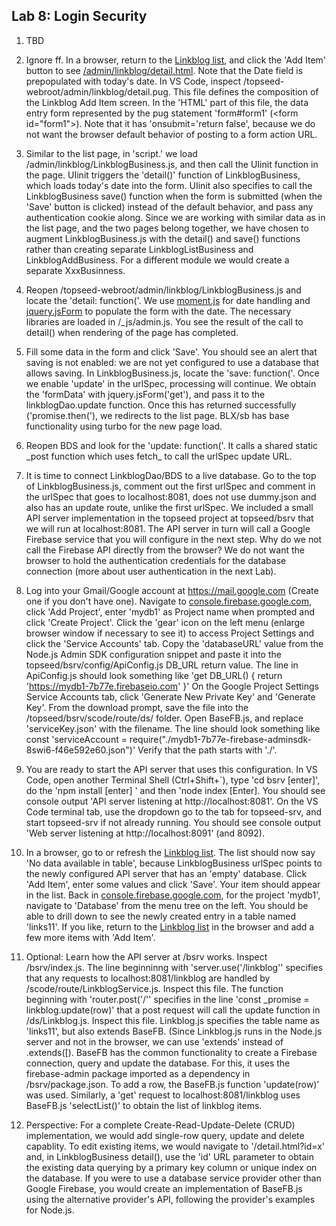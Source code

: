 ## Lab 8: Login Security

1. TBD

1. Ignore ff. In a browser, return to the <a href='http://localhost:8091/admin/linkblog/' target='_blank'>Linkblog list</a>, and click the 'Add Item' button to see <a href='http://localhost:8091/admin/linkblog/detail.html' target='_blank'>/admin/linkblog/detail.html</a>. Note that the Date field is prepopulated with today's date. In VS Code, inspect /topseed-webroot/admin/linkblog/detail.pug. This file defines the composition of the Linkblog Add Item screen. In the 'HTML' part of this file, the data entry form represented by the pug statement 'form#form1' (&lt;form id="form1"&gt;). Note that it has 'onsubmit='return false', because we do not want the browser default behavior of posting to a form action URL.

2. Similar to the  list page, in 'script.' we load /admin/linkblog/LinkblogBusiness.js, and then call the UIinit function in the page. UIinit triggers the 'detail()' function of LinkblogBusiness, which loads today's date into the form. UIinit also specifies to call the LinkblogBusiness save() function when the form is submitted (when the 'Save' button is clicked) instead of the default behavior, and pass any authentication cookie along. Since we are working with similar data as in the list page, and the two pages belong together, we have chosen to augment LinkblogBusiness.js with the detail() and save() functions rather than creating separate LinkblogListBusiness and LinkblogAddBusiness. For a different module we would create a separate XxxBusinness.

3. Reopen /topseed-webroot/admin/linkblog/LinkblogBusiness.js and locate the 'detail: function('. We use <a href='https://momentjs.com/' target='_blank'>moment.js</a> for date handling and <a href='https://github.com/corinis/jsForm' target='_blank'>jquery.jsForm</a> to populate the form with the date. The necessary libraries are loaded in /_js/admin.js. You see the result of the call to detail() when rendering of the page has completed.

4. Fill some data in the form and click 'Save'. You should see an alert that saving is not enabled: we are not yet configured to use a database that allows saving. In LinkblogBusiness.js, locate the 'save: function('. Once we enable 'update' in the urlSpec, processing will continue. We obtain the 'formData' with jquery.jsForm('get'), and pass it to the linkblogDao.update function. Once this has returned successfully ('promise.then('), we redirects to the list page. BLX/sb has base functionality using turbo for the new page load.

5. Reopen BDS and look for the 'update: function('. It calls a shared static \_post function which uses fetch\_ to call the urlSpec update URL. 

6. It is time to connect LinkblogDao/BDS to a live database. Go to the top of LinkblogBusiness.js, comment out the first urlSpec and comment in the urlSpec that goes to localhost:8081, does not use dummy.json and also has an update route, unlike the first urlSpec. We included a small API server implementation in the topseed project at topseed/bsrv that we will run at localhost:8081. The API server in turn will call a Google Firebase service that you will configure in the next step. Why do we not call the Firebase API directly from the browser? We do not want the browser to hold the authentication credentials for the database connection (more about user authentication in the next Lab).

7. Log into your Gmail/Google account at https://mail.google.com (Create one if you don't have one). Navigate to <a href='https://console.firebase.google.com/' target='_blank'>console.firebase.google.com</a>, click 'Add Project', enter 'mydb1' as Project name when prompted and click 'Create Project'.
Click the 'gear' icon on the left menu (enlarge browser window if necessary to see it) to access Project Settings and click the 'Service Accounts' tab. Copy the 'databaseURL' value from the Node.js Admin SDK configuration snippet and paste it into the  topseed/bsrv/config/ApiConfig.js DB\_URL return value. The line in ApiConfig.js should look something like 'get DB_URL() { return 'https://mydb1-7b77e.firebaseio.com' }' On the Google Project Settings Service Accounts tab, click 'Generate New Private Key' and 'Generate Key'. From the download prompt, save the file into the /topseed/bsrv/scode/route/ds/ folder. Open BaseFB.js, and replace 'serviceKey.json' with the filename. The line should look something like const 'serviceAccount = require("./mydb1-7b77e-firebase-adminsdk-8swi6-f46e592e60.json")' Verify that the path starts with './'.

8. You are ready to start the API server that uses this configuration. In VS Code, open another Terminal Shell (Ctrl+Shift+`), type 'cd bsrv [enter]', do the 'npm install [enter] ' and then 'node index [Enter].
You should see console output 'API server listening at http://localhost:8081'. On the VS Code terminal tab, use the dropdown go to the tab for topseed-srv, and start topseed-srv if not already running. You should see console output 'Web server listening at http://localhost:8091' (and 8092).

9. In a browser, go to or refresh the <a href='http://localhost:8091/admin/linkblog/' target='_blank'>Linkblog list</a>. The list should now say 'No data available in table', because LinkblogBusiness urlSpec points to the newly configured API server that has an 'empty' database. Click 'Add Item', enter some values and click 'Save'. Your item should appear in the list. Back in  <a href='https://console.firebase.google.com/' target='_blank'>console.firebase.google.com</a>, for the project 'mydb1', navigate to 'Database' from the menu tree on the left. You should be able to drill down to see the newly created entry in a table named 'links11'. If you like, return to the <a href='http://localhost:8091/admin/linkblog/' target='_blank'>Linkblog list</a> in the browser and add a few more items with 'Add Item'.

10. Optional: Learn how the API server at /bsrv works. Inspect /bsrv/index.js. The line beginninng with 'server.use('/linkblog'' specifies that any requests to localhost:8081/linkblog are handled
by /scode/route/LinkblogService.js. Inspect this file. The function beginning with 'router.post('/'' specifies in the line 'const _promise = linkblog.update(row)' that a post request will call the update function in /ds/Linkblog.js. Inspect this file. Linkblog.js specifies the table name as 'links11', but also extends BaseFB. (Since Linkblog.js runs in the Node.js server and not in the browser, we can use 'extends' instead of .extends([). BaseFB has the common functionality to create a Firebase connection, query and update the database. For this, it uses the firebase-admin package imported as a dependency in /bsrv/package.json. To add a row, the BaseFB.js function 'update(row)' was used. Similarly, a 'get' request to localhost:8081/linkblog uses BaseFB.js 'selectList()' to obtain the list of linkblog items. 

11. Perspective: For a complete Create-Read-Update-Delete (CRUD) implementation, we would add single-row query, update and delete capablity. To edit existing items, we would navigate to '/detail.html?id=x' and, in LinkblogBusiness detail(), use the 'id' URL parameter to obtain the existing data querying by a primary key column or unique index on the database. If you were to use a database service provider other than Google Firebase, you would create an implementation of BaseFB.js using the alternative provider's API, following the provider's examples for Node.js. 


